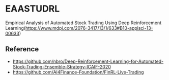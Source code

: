 # EAASTUDRL
Empirical Analysis of Automated Stock Trading Using Deep Reinforcement Learning(https://www.mdpi.com/2076-3417/13/1/633#B10-applsci-13-00633)
## Reference
- https://github.com/nbro/Deep-Reinforcement-Learning-for-Automated-Stock-Trading-Ensemble-Strategy-ICAIF-2020
- https://github.com/AI4Finance-Foundation/FinRL-Live-Trading
